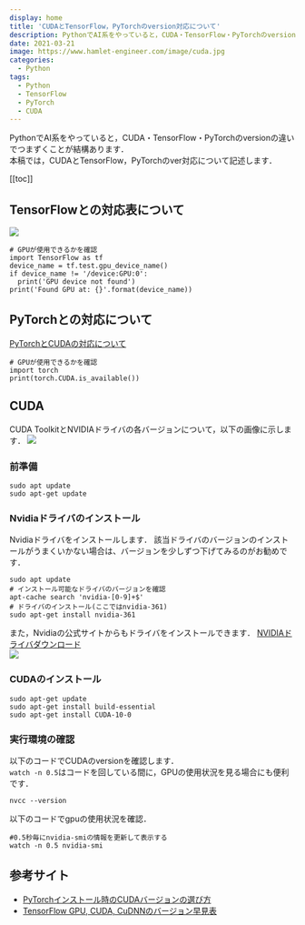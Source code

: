 ```yaml
---
display: home
title: 'CUDAとTensorFlow，PyTorchのversion対応について'
description: PythonでAI系をやっていると，CUDA・TensorFlow・PyTorchのversionの違いでつまずくことがありますので，version対応について記述します．
date: 2021-03-21
image: https://www.hamlet-engineer.com/image/cuda.jpg
categories: 
  - Python
tags:
  - Python
  - TensorFlow
  - PyTorch
  - CUDA
---
```

PythonでAI系をやっていると，CUDA・TensorFlow・PyTorchのversionの違いでつまずくことが結構あります．<br>
本稿では，CUDAとTensorFlow，PyTorchのver対応について記述します．
<!-- more -->



[[toc]]

## TensorFlowとの対応表について
![](/image/CUDA_tf.png)

```
# GPUが使用できるかを確認
import TensorFlow as tf
device_name = tf.test.gpu_device_name()
if device_name != '/device:GPU:0':
  print('GPU device not found')
print('Found GPU at: {}'.format(device_name))
```

## PyTorchとの対応について
[PyTorchとCUDAの対応について](https://PyTorch.org/get-started/previous-versions/)
```
# GPUが使用できるかを確認
import torch
print(torch.CUDA.is_available())
```

## CUDA
CUDA ToolkitとNVIDIAドライバの各バージョンについて，以下の画像に示します．
![](/image/cuda_nvidia.png)

### 前準備
```
sudo apt update
sudo apt-get update
```

### Nvidiaドライバのインストール
Nvidiaドライバをインストールします．
該当ドライバのバージョンのインストールがうまくいかない場合は、バージョンを少しずつ下げてみるのがお勧めです．
```
sudo apt update
# インストール可能なドライバのバージョンを確認
apt-cache search 'nvidia-[0-9]+$'
# ドライバのインストール(ここではnvidia-361)
sudo apt-get install nvidia-361
```

また，Nvidiaの公式サイトからもドライバをインストールできます．
[NVIDIAドライバダウンロード](https://www.nvidia.co.jp/Download/index.aspx?lang=jp#)<br>
![](/image/nvidia_dl.png)

### CUDAのインストール
```
sudo apt-get update
sudo apt-get install build-essential
sudo apt-get install CUDA-10-0
```
### 実行環境の確認
以下のコードでCUDAのversionを確認します．<br>
`watch -n 0.5`はコードを回している間に，GPUの使用状況を見る場合にも便利です．
```
nvcc --version
```
以下のコードでgpuの使用状況を確認．
```
#0.5秒毎にnvidia-smiの情報を更新して表示する
watch -n 0.5 nvidia-smi
```

## 参考サイト
- [PyTorchインストール時のCUDAバージョンの選び方](https://katsuwosashimi.com/archives/742/how-to-choose-CUDA-version-PyTorch/)
- [TensorFlow GPU, CUDA, CuDNNのバージョン早見表](https://qiita.com/chin_self_driving_car/items/f00af2dbd022b65c9068)

<ClientOnly>
  <CallInArticleAdsense />
</ClientOnly>